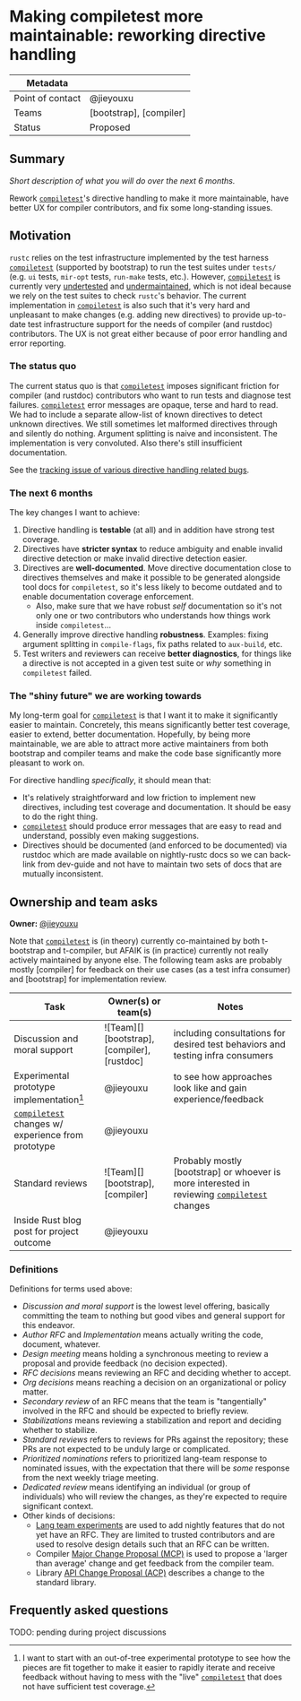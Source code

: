 # Making compiletest more maintainable: reworking directive handling

| Metadata         |                         |
|------------------|-------------------------|
| Point of contact | @jieyouxu               |
| Teams            | [bootstrap], [compiler] |
| Status           | Proposed                |

## Summary

*Short description of what you will do over the next 6 months.*

Rework [`compiletest`]'s directive handling to make it more maintainable, have better UX for
compiler contributors, and fix some long-standing issues.

## Motivation

`rustc` relies on the test infrastructure implemented by the test harness [`compiletest`] (supported
by bootstrap) to run the test suites under `tests/` (e.g. `ui` tests, `mir-opt` tests, `run-make`
tests, etc.). However, [`compiletest`] is currently very [undertested] and [undermaintained], which
is not ideal because we rely on the test suites to check `rustc`'s behavior. The current
implementation in [`compiletest`] is also such that it's very hard and unpleasant to make changes
(e.g. adding new directives) to provide up-to-date test infrastructure support for the needs of
compiler (and rustdoc) contributors. The UX is not great either because of poor error handling and
error reporting.

[undertested]: https://github.com/rust-lang/rust/issues/47606
[undermaintained]: https://github.com/orgs/rust-lang/projects/53

### The status quo

The current status quo is that [`compiletest`] imposes significant friction for compiler (and
rustdoc) contributors who want to run tests and diagnose test failures. [`compiletest`] error
messages are opaque, terse and hard to read. We had to include a separate allow-list of known
directives to detect unknown directives. We still sometimes let malformed directives through and
silently do nothing. Argument splitting is naive and inconsistent. The implementation is very
convoluted. Also there's still insufficient documentation.

See the [tracking issue of various directive handling related bugs][directive-bugs-tracking-issue].

[directive-bugs-tracking-issue]: https://github.com/rust-lang/rust/issues/131425

### The next 6 months

The key changes I want to achieve:

1. Directive handling is **testable** (at all) and in addition have strong test coverage.
2. Directives have **stricter syntax** to reduce ambiguity and enable invalid directive detection or
   make invalid directive detection easier.
3. Directives are **well-documented**. Move directive documentation close to directives themselves
   and make it possible to be generated alongside tool docs for `compiletest`, so it's less likely
   to become outdated and to enable documentation coverage enforcement.
    - Also, make sure that we have robust *self* documentation so it's not only one or two
      contributors who understands how things work inside `compiletest`...
4. Generally improve directive handling **robustness**. Examples: fixing argument splitting in
   `compile-flags`, fix paths related to `aux-build`, etc.
5. Test writers and reviewers can receive **better diagnostics**, for things like a directive is not
   accepted in a given test suite or *why* something in `compiletest` failed.

### The "shiny future" we are working towards

My long-term goal for [`compiletest`] is that I want it to make it significantly easier to
maintain. Concretely, this means significantly better test coverage, easier to extend, better
documentation. Hopefully, by being more maintainable, we are able to attract more active maintainers
from both bootstrap and compiler teams and make the code base significantly more pleasant to work
on.

For directive handling *specifically*, it should mean that:

- It's relatively straightforward and low friction to implement new directives, including test
  coverage and documentation. It should be easy to do the right thing.
- [`compiletest`] should produce error messages that are easy to read and understand, possibly even
  making suggestions.
- Directives should be documented (and enforced to be documented) via rustdoc which are made
  available on nightly-rustc docs so we can back-link from dev-guide and not have to maintain two
  sets of docs that are mutually inconsistent.

## Ownership and team asks

**Owner:** [@jieyouxu]

<!--
*This section defines the specific work items that are planned and who is expected to do them. It
should also include what will be needed from Rust teams. The table below shows some common sets of
asks and work, but feel free to adjust it as needed. Every row in the table should either correspond
to something done by a contributor or something asked of a team. For items done by a contributor,
list the contributor, or ![Help wanted][] if you don't yet know who will do it. For things asked of
teams, list ![Team][] and the name of the team. The things typically asked of teams are defined in
the [Definitions](#definitions) section below.*
-->

Note that [`compiletest`] is (in theory) currently co-maintained by both t-bootstrap and t-compiler,
but AFAIK is (in practice) currently not really actively maintained by anyone else. The following
team asks are probably mostly [compiler] for feedback on their use cases (as a test infra consumer)
and [bootstrap] for implementation review.

| Task                                                 | Owner(s) or team(s)                          | Notes                                                                                          |
|------------------------------------------------------|----------------------------------------------|------------------------------------------------------------------------------------------------|
| Discussion and moral support                         | ![Team][] [bootstrap], [compiler], [rustdoc] | including consultations for desired test behaviors and testing infra consumers                 |
| Experimental prototype implementation[^1]            | @jieyouxu                                    | to see how approaches look like and gain experience/feedback                                   |
| [`compiletest`] changes w/ experience from prototype | @jieyouxu                                    |                                                                                                |
| Standard reviews                                     | ![Team][] [bootstrap], [compiler]            | Probably mostly [bootstrap] or whoever is more interested in reviewing [`compiletest`] changes |
| Inside Rust blog post for project outcome            | @jieyouxu                                    |                                                                                                |

[^1]: I want to start with an out-of-tree experimental prototype to see how the pieces are fit
    together to make it easier to rapidly iterate and receive feedback without having to mess with
    the "live" [`compiletest`] that does not have sufficient test coverage.

### Definitions

Definitions for terms used above:

* *Discussion and moral support* is the lowest level offering, basically committing the team to nothing but good vibes and general support for this endeavor.
* *Author RFC* and *Implementation* means actually writing the code, document, whatever.
* *Design meeting* means holding a synchronous meeting to review a proposal and provide feedback (no decision expected).
* *RFC decisions* means reviewing an RFC and deciding whether to accept.
* *Org decisions* means reaching a decision on an organizational or policy matter.
* *Secondary review* of an RFC means that the team is "tangentially" involved in the RFC and should be expected to briefly review.
* *Stabilizations* means reviewing a stabilization and report and deciding whether to stabilize.
* *Standard reviews* refers to reviews for PRs against the repository; these PRs are not expected to be unduly large or complicated.
* *Prioritized nominations* refers to prioritized lang-team response to nominated issues, with the expectation that there will be *some* response from the next weekly triage meeting.
* *Dedicated review* means identifying an individual (or group of individuals) who will review the changes, as they're expected to require significant context.
* Other kinds of decisions:
    * [Lang team experiments](https://lang-team.rust-lang.org/how_to/experiment.html) are used to add nightly features that do not yet have an RFC. They are limited to trusted contributors and are used to resolve design details such that an RFC can be written.
    * Compiler [Major Change Proposal (MCP)](https://forge.rust-lang.org/compiler/mcp.html) is used to propose a 'larger than average' change and get feedback from the compiler team.
    * Library [API Change Proposal (ACP)](https://std-dev-guide.rust-lang.org/development/feature-lifecycle.html) describes a change to the standard library.

## Frequently asked questions

TODO: pending during project discussions

<!--
### What do I do with this space?

*This is a good place to elaborate on your reasoning above -- for example, why did you put the
design axioms in the order that you did? It's also a good place to put the answers to any questions
that come up during discussion. The expectation is that this FAQ section will grow as the goal is
discussed and eventually should contain a complete summary of the points raised along the way.*
-->

[@jieyouxu]: https://github.com/jieyouxu
[`compiletest`]: https://github.com/rust-lang/rust/tree/master/src/tools/compiletest
